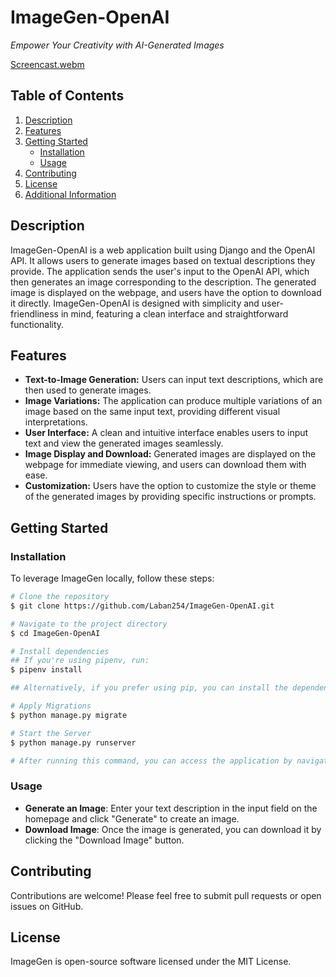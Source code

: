 
# ImageGen-OpenAI
*Empower Your Creativity with AI-Generated Images*

[Screencast.webm](https://github.com/Laban254/ImageGen-OpenAI/assets/64686919/dbcae23c-48aa-47f4-bf25-6f2253de1b4a)

## Table of Contents
1. [Description](#description)
2. [Features](#features)
3. [Getting Started](#getting-started)
    - [Installation](#installation)
    - [Usage](#usage)
4. [Contributing](#contributing)
5. [License](#license)
6. [Additional Information](#additional-information)

## Description
ImageGen-OpenAI is a web application built using Django and the OpenAI API. It allows users to generate images based on textual descriptions they provide. The application sends the user's input to the OpenAI API, which then generates an image corresponding to the description. The generated image is displayed on the webpage, and users have the option to download it directly. ImageGen-OpenAI is designed with simplicity and user-friendliness in mind, featuring a clean interface and straightforward functionality.

## Features
- **Text-to-Image Generation:** Users can input text descriptions, which are then used to generate images.
- **Image Variations:** The application can produce multiple variations of an image based on the same input text, providing different visual interpretations.
- **User Interface:** A clean and intuitive interface enables users to input text and view the generated images seamlessly.
- **Image Display and Download:** Generated images are displayed on the webpage for immediate viewing, and users can download them with ease.
- **Customization:** Users have the option to customize the style or theme of the generated images by providing specific instructions or prompts.

## Getting Started

### Installation

To leverage ImageGen locally, follow these steps:

```bash
# Clone the repository
$ git clone https://github.com/Laban254/ImageGen-OpenAI.git

# Navigate to the project directory
$ cd ImageGen-OpenAI

# Install dependencies
## If you're using pipenv, run:
$ pipenv install

## Alternatively, if you prefer using pip, you can install the dependencies listed in the `Pipfile` manually

# Apply Migrations
$ python manage.py migrate

# Start the Server
$ python manage.py runserver

# After running this command, you can access the application by navigating to `http://localhost:8000` in your web browser
```

### Usage

- **Generate an Image**: Enter your text description in the input field on the homepage and click "Generate" to create an image.
- **Download Image**: Once the image is generated, you can download it by clicking the "Download Image" button.

## Contributing

Contributions are welcome! Please feel free to submit pull requests or open issues on GitHub.

## License

ImageGen is open-source software licensed under the MIT License.

